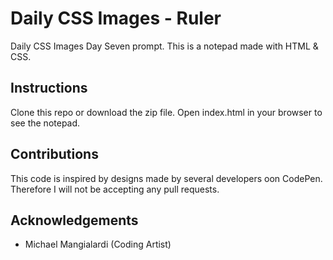 # Daily CSS Images - Ruler
Daily CSS Images Day Seven prompt. This is a notepad made with HTML & CSS.

## Instructions
Clone this repo or download the zip file. Open index.html in your browser to see the notepad.

## Contributions
This code is inspired by designs made by several developers oon CodePen. Therefore I will not be accepting any pull requests.

## Acknowledgements
* Michael Mangialardi (Coding Artist)
